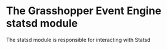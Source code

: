 # The Grasshopper Event Engine statsd module

The statsd module is responsible for interacting with Statsd
